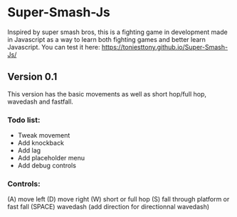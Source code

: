# Super-Smash-Js
Inspired by super smash bros, this is a fighting game in development made in Javascript as a way to learn both fighting games and better learn Javascript. You can test it here: https://toniesttony.github.io/Super-Smash-Js/


## Version 0.1
This version has the basic movements as well as short hop/full hop, wavedash and fastfall.

### Todo list:
- Tweak movement
- Add knockback
- Add lag
- Add placeholder menu
- Add debug controls

### Controls:

(A) move left
(D) move right
(W) short or full hop
(S) fall through platform or fast fall
(SPACE) wavedash (add direction for directionnal wavedash)
